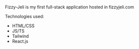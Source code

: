 Fizzy-Jeli is my first full-stack application hosted in fizzyjeli.com

Technologies used:
- HTML/CSS
- JS/TS
- Tailwind
- React.js
